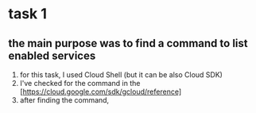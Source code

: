 # task 1
## the main purpose was to find a command to list enabled services
1. for this task, I used Cloud Shell (but it can be also Cloud SDK)
2. I've checked for the command in the [https://cloud.google.com/sdk/gcloud/reference]
3. after finding the command, 
